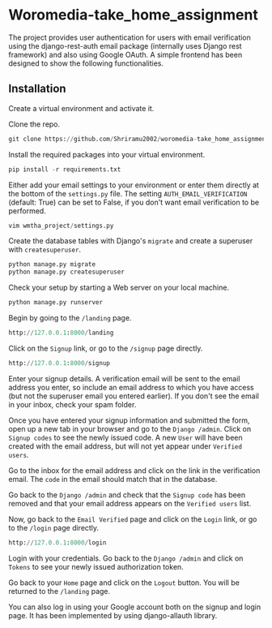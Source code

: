 Woromedia-take_home_assignment
===============

The project provides user authentication for users with email verification using the django-rest-auth email package (internally uses Django rest framework) and also using Google OAuth. A simple frontend has been designed to show the following functionalities.


Installation
------------

Create a virtual environment and activate it.

Clone the repo.

```python
git clone https://github.com/Shriramu2002/woromedia-take_home_assignment.git
```

Install the required packages into your virtual environment.

```python
pip install -r requirements.txt
```

Either add your email settings to your environment or enter them directly at the bottom of the `settings.py` file.  The setting `AUTH_EMAIL_VERIFICATION` (default: True) can be set to False, if you don't want email verification to be performed.

```python
vim wmtha_project/settings.py
```

Create the database tables with Django's `migrate` and create a superuser with `createsuperuser`.

```python
python manage.py migrate
python manage.py createsuperuser
```

Check your setup by starting a Web server on your local machine.

```python
python manage.py runserver
```

Begin by going to the `/landing` page.

```python
http://127.0.0.1:8000/landing
```

Click on the `Signup` link, or go to the `/signup` page directly.

```python
http://127.0.0.1:8000/signup
```

Enter your signup details.  A verification email will be sent to the email address you enter, so include an email address to which you have access (but not the superuser email you entered earlier).  If you don't see the email in your inbox, check your spam folder.

Once you have entered your signup information and submitted the form, open up a new tab in your browser and go to the `Django /admin`.  Click on `Signup codes` to see the newly issued code. A new `User` will have been created with the email address, but will not yet appear under `Verified users`.

Go to the inbox for the email address and click on the link in the verification email.  The `code` in the email should match that in the database.

Go back to the `Django /admin` and check that the `Signup code` has been removed and that your email address appears on the `Verified users` list.

Now, go back to the `Email Verified` page and click on the `Login` link, or go to the `/login` page directly.

```python
http://127.0.0.1:8000/login
```

Login with your credentials.  Go back to the `Django /admin` and click on `Tokens` to see your newly issued authorization token.

Go back to your `Home` page and click on the `Logout` button.  You will be returned to the `/landing` page.

You can also log in using your Google account both on the signup and login page. It has been implemented by using django-allauth library.
